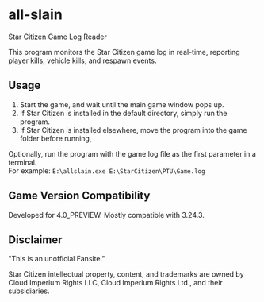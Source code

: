 # all-slain
Star Citizen Game Log Reader

This program monitors the Star Citizen game log in real-time, reporting player kills, vehicle kills, and respawn events.

## Usage
1. Start the game, and wait until the main game window pops up.
2. If Star Citizen is installed in the default directory, simply run the program.
2. If Star Citizen is installed elsewhere, move the program into the game folder before running,  

Optionally, run the program with the game log file as the first parameter in a terminal.  
For example: `E:\allslain.exe E:\StarCitizen\PTU\Game.log`

## Game Version Compatibility
Developed for 4.0_PREVIEW. Mostly compatible with 3.24.3.

## Disclaimer

"This is an unofficial Fansite."

Star Citizen intellectual property, content, and trademarks are owned by Cloud Imperium Rights LLC, Cloud Imperium Rights Ltd., and their subsidiaries.

